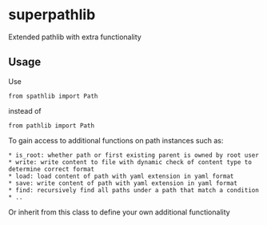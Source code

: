 # superpathlib
Extended pathlib with extra functionality

## Usage
Use 

```shell
from spathlib import Path
```
instead of

```shell
from pathlib import Path
```

To gain access to additional functions on path instances such as:

    * is_root: whether path or first existing parent is owned by root user
    * write: write content to file with dynamic check of content type to determine correct format
    * load: load content of path with yaml extension in yaml format
    * save: write content of path with yaml extension in yaml format
    * find: recursively find all paths under a path that match a condition
    * ..

Or inherit from this class to define your own additional functionality
